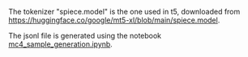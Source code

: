 The tokenizer "spiece.model" is the one used in t5, downloaded from https://huggingface.co/google/mt5-xl/blob/main/spiece.model.

The jsonl file is generated using the notebook [mc4_sample_generation.ipynb](../mc4_sample_generation.ipynb).
